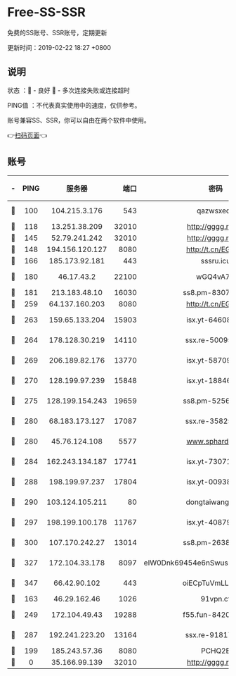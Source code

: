 # Free-SS-SSR

免费的SS账号、SSR账号，定期更新

更新时间：2019-02-22 18:27 +0800

## 说明

状态     ：🙂 - 良好 🙁 - 多次连接失败或连接超时

PING值   ：不代表真实使用中的速度，仅供参考。

账号兼容SS、SSR，你可以自由在两个软件中使用。

👉[扫码页面](https://liesauer.github.io/free-ss-ssr.github.io/)👈

## 账号

|-|PING|服务器|端口|密码|加密方式|区域|
|:----:|:----:|:-----:|-----:|:----:|:----:|:----:|
|🙂|100|104.215.3.176|543|qazwsxedc|aes-256-gcm|JP|
|🙂|118|13.251.38.209|32010|http://gggg.rocks|chacha20|SG|
|🙂|145|52.79.241.242|32010|http://gggg.rocks|chacha20|KR|
|🙂|148|194.156.120.127|8080|http://t.cn/EGJIyrl|rc4-md5|RU|
|🙂|166|185.173.92.181|443|sssru.icu|rc4-md5|RU|
|🙂|180|46.17.43.2|22100|wGQ4vA7D|aes-256-gcm|RU|
|🙂|181|213.183.48.10|16030|ss8.pm-83073049|rc4-md5|RU|
|🙂|259|64.137.160.203|8080|http://t.cn/EGJIyrl|rc4-md5|CA|
|🙂|263|159.65.133.204|15903|isx.yt-64608390|aes-256-cfb|SG|
|🙂|264|178.128.30.219|14110|ssx.re-50095618|aes-256-cfb|SG|
|🙂|269|206.189.82.176|13770|isx.yt-58709121|aes-256-cfb|SG|
|🙂|270|128.199.97.239|15848|isx.yt-18846898|aes-256-cfb|SG|
|🙂|275|128.199.154.243|19659|ss8.pm-52569883|aes-256-cfb|SG|
|🙂|280|68.183.173.127|17087|ssx.re-35825697|aes-256-cfb|US|
|🙂|280|45.76.124.108|5577|www.sphard.com|aes-256-cfb|AU|
|🙂|284|162.243.134.187|17741|isx.yt-73071395|aes-256-cfb|US|
|🙂|288|198.199.97.237|17804|isx.yt-00938684|aes-256-cfb|US|
|🙂|290|103.124.105.211|80|dongtaiwang.com|aes-256-cfb|US|
|🙂|297|198.199.100.178|11767|isx.yt-40879146|aes-256-cfb|US|
|🙂|300|107.170.242.27|13014|ss8.pm-26383123|aes-256-cfb|US|
|🙂|327|172.104.33.178|8097|eIW0Dnk69454e6nSwuspv9DmS201tQ0D|aes-256-cfb|SG|
|🙂|347|66.42.90.102|443|oiECpTuVmLLxk4Ts|aes-256-cfb|US|
|🙂|163|46.29.162.46|1026|91vpn.cf|rc4-md5|RU|
|🙂|249|172.104.49.43|19288|f55.fun-84203624|aes-256-cfb|SG|
|🙂|287|192.241.223.20|13164|ssx.re-91817588|aes-256-cfb|US|
|🙁|199|185.243.57.36|8080|PCHQ2E|rc4-md5|US|
|🙁|0|35.166.99.139|32010|http://gggg.rocks|chacha20|US|
